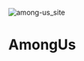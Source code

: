 ![among-us_site](https://user-images.githubusercontent.com/57578037/111693677-accdfd80-880f-11eb-9629-811437b19958.jpg)
# AmongUs
